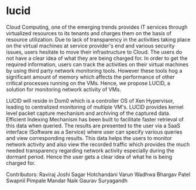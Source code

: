 lucid
=====

Cloud Computing, one of the emerging trends provides IT services through
virtualized resources to its tenants and charges them on the basis of resource
utilization. Due to lack of transparency in the activities taking place on the
virtual machines at service provider's end and various security issues, users
hesitate to move their infrastructure to Cloud. The users do not have a clear
idea of what they are being charged for. In order to get the required
information, users can track the activities on their virtual machines by using
third party network monitoring tools. However these tools hog a significant
amount of memory which affects the performance of other critical processes
running on the VMs. Hence, we propose LUCID, a solution for monitoring network
activity of VMs.

LUCID will reside in Dom0 which is a controller OS of Xen Hypervisor, leading
to centralized monitoring of multiple VM's. LUCID provides kernel level packet
capture mechanism and archiving of the captured data. Efficient Indexing
Mechanism has been built to facilitate faster retrieval of this data when
queried. The results are presented to the user via a SaaS interface (Software
as a Service) where user can specify various queries and view corresponding
results. This data helps the users to monitor network activity and also view
the recorded traffic which provides the much needed transparency regarding
network activity especially during the dormant period. Hence the user gets a
clear idea of what he is being charged for.

Contributors:
Raviraj Joshi
Sagar Hotchandani
Varun Wadhwa
Bhargav Patel
Swapnil Pimpale
Mandar Naik
Gaurav Suryagandh
